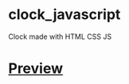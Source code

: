 # clock_javascript
Clock made with HTML CSS JS 

# [Preview](https://alstonf.github.io/clock_javascript/)
